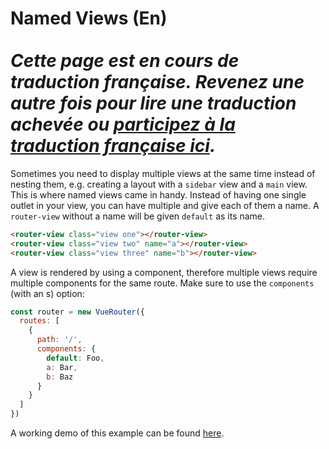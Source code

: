 # Named Views (En) <br><br> *Cette page est en cours de traduction française. Revenez une autre fois pour lire une traduction achevée ou [participez à la traduction française ici](https://github.com/vuejs-fr/vue-ssr-docs).*

Sometimes you need to display multiple views at the same time instead of nesting them, e.g. creating a layout with a `sidebar` view and a `main` view. This is where named views came in handy. Instead of having one single outlet in your view, you can have multiple and give each of them a name. A `router-view` without a name will be given `default` as its name.

``` html
<router-view class="view one"></router-view>
<router-view class="view two" name="a"></router-view>
<router-view class="view three" name="b"></router-view>
```

A view is rendered by using a component, therefore multiple views require multiple components for the same route. Make sure to use the `components` (with
an s) option:

``` js
const router = new VueRouter({
  routes: [
    {
      path: '/',
      components: {
        default: Foo,
        a: Bar,
        b: Baz
      }
    }
  ]
})
```

A working demo of this example can be found
[here](https://jsfiddle.net/posva/6du90epg/).
